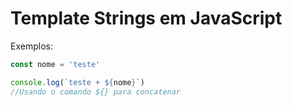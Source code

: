 # Template Strings em JavaScript

Exemplos: 

```js
const nome = 'teste'

console.log(`teste + ${nome}`)
//Usando o comando ${} para concatenar 
```
